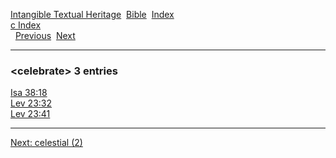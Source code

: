 [Intangible Textual Heritage](../../index)  [Bible](../index) 
[Index](index)   
[c Index](_c_)  
  [Previous](c01982)  [Next](c01984) 

------------------------------------------------------------------------

### &lt;celebrate&gt; 3 entries

[Isa 38:18](../kjv/isa038.htm#018)  
[Lev 23:32](../kjv/lev023.htm#032)  
[Lev 23:41](../kjv/lev023.htm#041)  

------------------------------------------------------------------------

[Next: celestial (2)](c01984)
